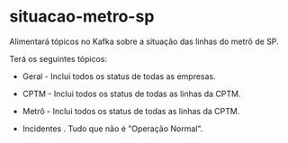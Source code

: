 # situacao-metro-sp

Alimentará tópicos no Kafka sobre a situação das linhas do metrô de SP.

Terá os seguintes tópicos:

* Geral - Inclui todos os status de todas as empresas.

* CPTM - Inclui todos os status de todas as linhas da CPTM.

* Metrô - Inclui todos os status de todas as linhas da CPTM.

* Incidentes . Tudo que não é "Operação Normal".